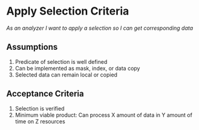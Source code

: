 # Apply Selection Criteria
_As an analyzer I want to apply a selection so I can get corresponding data_

## Assumptions
1. Predicate of selection is well defined
2. Can be implemented as mask, index, or data copy
3. Selected data can remain local or copied

## Acceptance Criteria
1. Selection is verified
2. Minimum viable product: Can process X amount of data in Y amount of time on Z resources
